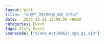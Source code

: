 ```yaml
---
layout: post
title:  "이벤트_2019여름_0화_오프닝"
date:   2021-12-21 15:00:00 +0000
categories: Event
Tags: Story Event
SceneCode: ["scene_evt190627_cp0_q1_s10"]
---
```

